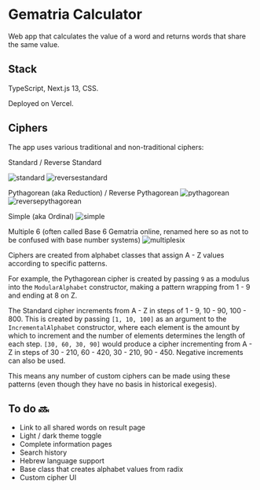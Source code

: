 # Gematria Calculator

Web app that calculates the value of a word and returns words that share the same value.

## Stack

TypeScript, Next.js 13, CSS.

Deployed on Vercel.

## Ciphers

The app uses various traditional and non-traditional ciphers:

Standard / Reverse Standard

![standard](https://user-images.githubusercontent.com/80398444/168562813-b3e49e03-3ea1-4683-819e-a5d5b253895a.jpg)
![reversestandard](https://user-images.githubusercontent.com/80398444/168562832-c4e4d521-9107-4dfb-925f-657b4f35f658.jpg)

Pythagorean (aka Reduction) / Reverse Pythagorean
![pythagorean](https://user-images.githubusercontent.com/80398444/168562862-bcdada20-c0d8-498e-a03a-9ae59774e622.jpg)
![reversepythagorean](https://user-images.githubusercontent.com/80398444/168562878-193efaeb-f267-470b-bcdc-b6a84575c8b5.jpg)

Simple (aka Ordinal)
![simple](https://user-images.githubusercontent.com/80398444/168562938-76cd19cc-a288-4307-93f7-3dd94f7f7448.jpg)

Multiple 6 (often called Base 6 Gematria online, renamed here so as not to be confused with base number systems)
![multiplesix](https://user-images.githubusercontent.com/80398444/168562996-999d7d42-18b2-4eaa-a7f5-2feed0442ff2.jpg)

Ciphers are created from alphabet classes that assign A - Z values according to specific patterns.

For example, the Pythagorean cipher is created by passing `9` as a modulus into the `ModularAlphabet` constructor, making a pattern wrapping from 1 - 9 and ending at 8 on Z.

The Standard cipher increments from A - Z in steps of 1 - 9, 10 - 90, 100 - 800. This is created by passing `[1, 10, 100]` as an argument to the `IncrementalAlphabet` constructor, where each element is the amount by which to increment and the number of elements determines the length of each step. `[30, 60, 30, 90]` would produce a cipher incrementing from A - Z in steps of 30 - 210, 60 - 420, 30 - 210, 90 - 450. Negative increments can also be used.

This means any number of custom ciphers can be made using these patterns (even though they have no basis in historical exegesis).

## To do 🔜

- Link to all shared words on result page
- Light / dark theme toggle
- Complete information pages
- Search history
- Hebrew language support
- Base class that creates alphabet values from radix
- Custom cipher UI
